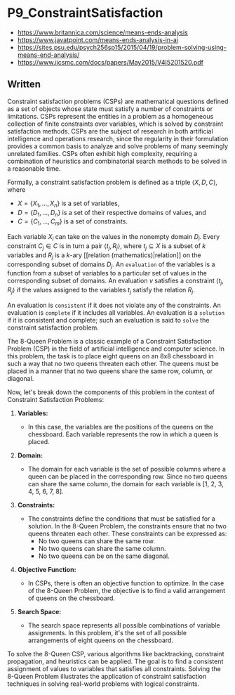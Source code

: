 # P9_ConstraintSatisfaction

- <https://www.britannica.com/science/means-ends-analysis>
- <https://www.javatpoint.com/means-ends-analysis-in-ai>
- <https://sites.psu.edu/psych256sp15/2015/04/19/problem-solving-using-means-end-analysis/>
- <https://www.ijcsmc.com/docs/papers/May2015/V4I5201520.pdf>

## Written 

Constraint satisfaction problems (CSPs) are mathematical questions defined as a set of objects whose state must satisfy a number of constraints or limitations. CSPs represent the entities in a problem as a homogeneous collection of finite constraints over variables, which is solved by constraint satisfaction methods. CSPs are the subject of research in both artificial intelligence and operations research, since the regularity in their formulation provides a common basis to analyze and solve problems of many seemingly unrelated families. CSPs often exhibit high complexity, requiring a combination of heuristics and combinatorial search methods to be solved in a reasonable time.


Formally, a constraint satisfaction problem is defined as a triple $\langle X,D,C \rangle$, where

- $X = \{X_1, \ldots,X_n\}$ is a set of variables,
- $D = \{D_1, \ldots, D_n\}$ is a set of their respective domains of values, and
- $C = \{C_1, \ldots, C_m\}$ is a set of constraints.

Each variable $X_i$ can take on the values in the nonempty domain $D_i$.
Every constraint $C_j \in C$ is in turn a pair $\langle t_j,R_j \rangle$, where $t_j \subseteq X$ is a subset of $k$ variables and $R_j$ is a $k$-ary [[relation (mathematics)|relation]] on the corresponding subset of domains $D_j$. An `evaluation` of the variables is a function from a subset of variables to a particular set of values in the corresponding subset of domains. An evaluation $v$ satisfies a constraint $\langle t_j, R_j \rangle$ if the values assigned to the variables $t_j$ satisfy the relation $R_j$.

An evaluation is `consistent` if it does not violate any of the constraints. An evaluation is `complete` if it includes all variables. An evaluation is a `solution` if it is consistent and complete; such an evaluation is said to `solve` the constraint satisfaction problem.

The 8-Queen Problem is a classic example of a Constraint Satisfaction Problem (CSP) in the field of artificial intelligence and computer science. In this problem, the task is to place eight queens on an 8x8 chessboard in such a way that no two queens threaten each other. The queens must be placed in a manner that no two queens share the same row, column, or diagonal.

Now, let's break down the components of this problem in the context of Constraint Satisfaction Problems:

1. **Variables:**
   - In this case, the variables are the positions of the queens on the chessboard. Each variable represents the row in which a queen is placed.

2. **Domain:**
   - The domain for each variable is the set of possible columns where a queen can be placed in the corresponding row. Since no two queens can share the same column, the domain for each variable is [1, 2, 3, 4, 5, 6, 7, 8].

3. **Constraints:**
   - The constraints define the conditions that must be satisfied for a solution. In the 8-Queen Problem, the constraints ensure that no two queens threaten each other. These constraints can be expressed as:
     - No two queens can share the same row.
     - No two queens can share the same column.
     - No two queens can be on the same diagonal.

4. **Objective Function:**
   - In CSPs, there is often an objective function to optimize. In the case of the 8-Queen Problem, the objective is to find a valid arrangement of queens on the chessboard.

5. **Search Space:**
   - The search space represents all possible combinations of variable assignments. In this problem, it's the set of all possible arrangements of eight queens on the chessboard.

To solve the 8-Queen CSP, various algorithms like backtracking, constraint propagation, and heuristics can be applied. The goal is to find a consistent assignment of values to variables that satisfies all constraints. Solving the 8-Queen Problem illustrates the application of constraint satisfaction techniques in solving real-world problems with logical constraints.
